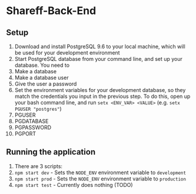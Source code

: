 # Shareff-Back-End
## Setup
1. Download and install PostgreSQL 9.6 to your local machine, which will be used for your development environment
2. Start PostgreSQL database from your command line, and set up your database. You need to
  1. Make a database
  2. Make a database user
  3. Give the user a password
3. Set the environment variables for your development database, so they match the credentials you input in the previous step. To do this, open up your bash command line, and run `setx <ENV_VAR> <VALUE>` (e.g. `setx PGUSER "postgres"`)
  1. PGUSER
  2. PGDATABASE
  3. PGPASSWORD
  4. PGPORT

## Running the application
1. There are 3 scripts:
  1. `npm start dev` - Sets the `NODE_ENV` environment variable to `development`
  2. `npm start prod` - Sets the `NODE_ENV` environment variable to `production`
  3. `npm start test` - Currently does nothing (TODO)

